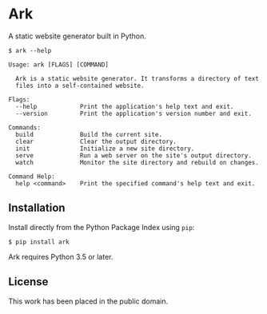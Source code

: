 
# Ark

A static website generator built in Python.

    $ ark --help

    Usage: ark [FLAGS] [COMMAND]

      Ark is a static website generator. It transforms a directory of text
      files into a self-contained website.

    Flags:
      --help            Print the application's help text and exit.
      --version         Print the application's version number and exit.

    Commands:
      build             Build the current site.
      clear             Clear the output directory.
      init              Initialize a new site directory.
      serve             Run a web server on the site's output directory.
      watch             Monitor the site directory and rebuild on changes.

    Command Help:
      help <command>    Print the specified command's help text and exit.



## Installation

Install directly from the Python Package Index using `pip`:

    $ pip install ark

Ark requires Python 3.5 or later.



## License

This work has been placed in the public domain.
